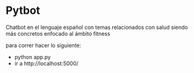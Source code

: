 # Pytbot
Chatbot en el lenguaje español con temas relacionados con salud siendo más concretos enfocado al ámbito fitness

para correr hacer lo siguiente:
- python app.py
- ir a http://localhost:5000/
